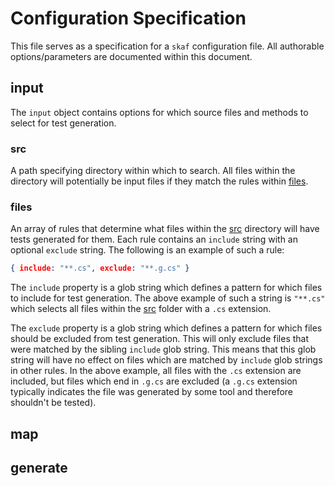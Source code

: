 # Configuration Specification

This file serves as a specification for a `skaf` configuration file. All 
authorable options/parameters are documented within this document.

## input

The `input` object contains options for which source files and methods to select
for test generation.

### src

A path specifying directory within which to search. All files within the 
directory will potentially be input files if they match the rules within 
[files](#files).

### files

An array of rules that determine what files within the [src](#src) directory 
will have tests generated for them. Each rule contains an `include` string 
with an optional `exclude` string. The following is an example of such a rule: 
```json
{ include: "**.cs", exclude: "**.g.cs" }
```

The `include` property is a glob string which defines a pattern for which files 
to include for test generation. The above example of such a string is `"**.cs"` 
which selects all files within the [src](#src) folder with a `.cs` extension.

The `exclude` property is a glob string which defines a pattern for which files 
should be excluded from test generation. This will only exclude files that were 
matched by the sibling `include` glob string. This means that this glob string 
will have no effect on files which are matched by `include` glob strings in 
other rules. In the above example, all files with the `.cs` extension are 
included, but files which end in `.g.cs` are excluded (a `.g.cs` extension 
typically indicates the file was generated by some tool and therefore shouldn't 
be tested).

## map

## generate